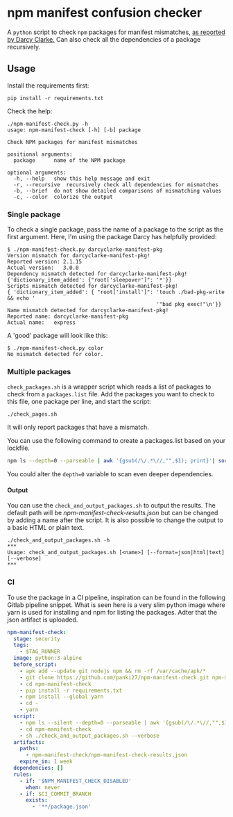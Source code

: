 # npm manifest confusion checker

A `python` script to check `npm` packages for manifest mismatches, [as reported by Darcy Clarke.](https://blog.vlt.sh/blog/the-massive-hole-in-the-npm-ecosystem) Can also check all the dependencies of a package recursively.

## Usage

Install the requirements first:

```
pip install -r requirements.txt
```

Check the help:

```
./npm-manifest-check.py -h
usage: npm-manifest-check [-h] [-b] package

Check NPM packages for manifest mismatches

positional arguments:
  package      name of the NPM package

optional arguments:
  -h, --help   show this help message and exit
  -r, --recursive  recursively check all dependencies for mismatches
  -b, --brief  do not show detailed comparisons of mismatching values
  -c, --color  colorize the output
```

### Single package

To check a single package, pass the name of a package to the script as the first argument. Here, I'm using the package Darcy has helpfully provided:

```
$ ./npm-manifest-check.py darcyclarke-manifest-pkg
Version mismatch for darcyclarke-manifest-pkg!
Reported version: 2.1.15
Actual version:   3.0.0
Dependency mismatch detected for darcyclarke-manifest-pkg!
{'dictionary_item_added': {"root['sleepover']": '*'}}
Scripts mismatch detected for darcyclarke-manifest-pkg!
{ 'dictionary_item_added': { "root['install']": 'touch ./bad-pkg-write && echo '
                                                '"bad pkg exec!"\n'}}
Name mismatch detected for darcyclarke-manifest-pkg!
Reported name: darcyclarke-manifest-pkg
Actual name:   express
```

A 'good' package will look like this:

```
$ ./npm-manifest-check.py color
No mismatch detected for color.
```

### Multiple packages

`check_packages.sh` is a wrapper script which reads a list of packages to check from a `packages.list` file. Add the packages you want to check to this file, one package per line, and start the script:

```
./check_pages.sh
```

It will only report packages that have a mismatch.

You can use the following command to create a packages.list based on your lockfile.
```bash
npm ls --depth=0 --parseable | awk '{gsub(/\/.*\//,"",$1); print}'| sort -u  > packages.list
```
You could alter the `depth=0` variable to scan even deeper dependencies.

#### Output
You can use the `check_and_output_packages.sh` to output the results.
The default path will be _npm-manifest-check-results.json_ but can be changed by adding a name after the script.
It is also possible to change the output to a basic HTML or plain text.
```
./check_and_output_packages.sh -h
***
Usage: check_and_output_packages.sh [<name>] [--format=json|html|text] [--verbose]
***
```

### CI
To use the package in a CI pipeline, inspiration can be found in the following Gitlab pipeline snippet.
What is seen here is a very slim python image where yarn is used for installing and npm for listing the packages.
Adter that the json artifact is uploaded.
```yaml
npm-manifest-check:
  stage: security
  tags:
    - $TAG_RUNNER
  image: python:3-alpine
  before_script:
    - apk add --update git nodejs npm && rm -rf /var/cache/apk/*
    - git clone https://github.com/panki27/npm-manifest-check.git npm-manifest-check
    - cd npm-manifest-check
    - pip install -r requirements.txt
    - npm install --global yarn
    - cd -
    - yarn
  script:
    - npm ls --silent --depth=0 --parseable | awk '{gsub(/\/.*\//,"",$1); print}'| sort -u  > npm-manifest-check/packages.list || true
    - cd npm-manifest-check
    - sh ./check_and_output_packages.sh --verbose
  artifacts:
    paths:
      - npm-manifest-check/npm-manifest-check-results.json
    expire_in: 1 week
  dependencies: []
  rules:
    - if: '$NPM_MANIFEST_CHECK_DISABLED'
      when: never
    - if: $CI_COMMIT_BRANCH
      exists:
        - '**/package.json'
```
